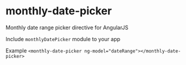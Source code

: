 # monthly-date-picker
Monthly date range picker directive for AngularJS

Include `monthlyDatePicker` module to your app

Example
`<monthly-date-picker ng-model="dateRange"></monthly-date-picker>`